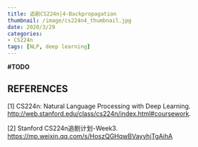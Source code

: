 ```yaml
---
title: 追剧CS224n|4-Backpropagation
thumbnail: /image/cs224n4_thumbnail.jpg
date: 2020/3/29
categories: 
- CS224n
tags: [NLP, deep learning]
---
```


**#TODO**
<!-- more -->

## REFERENCES
[1] CS224n: Natural Language Processing with Deep Learning. http://web.stanford.edu/class/cs224n/index.html#coursework.

[2] Stanford CS224n追剧计划-Week3. https://mp.weixin.qq.com/s/HoszQGHqwBVayvhjTgAihA